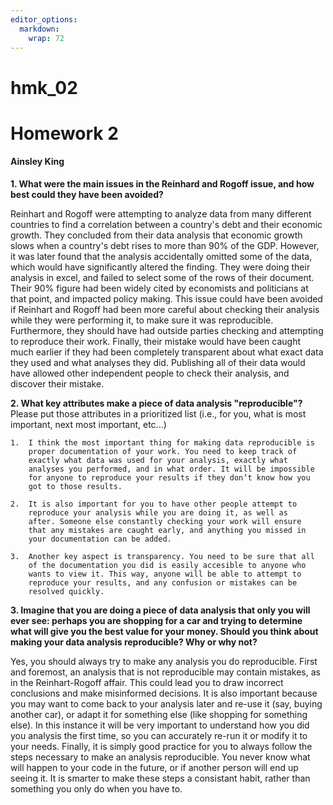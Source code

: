 ```yaml
---
editor_options: 
  markdown: 
    wrap: 72
---
```


# hmk_02

# Homework 2

#### Ainsley King

**1. What were the main issues in the Reinhard and Rogoff issue, and how
best could they have been avoided?**

Reinhart and Rogoff were attempting to analyze data from many different
countries to find a correlation between a country's debt and their
economic growth. They concluded from their data analysis that economic
growth slows when a country's debt rises to more than 90% of the GDP.
However, it was later found that the analysis accidentally omitted some
of the data, which would have significantly altered the finding. They
were doing their analysis in excel, and failed to select some of the
rows of their document. Their 90% figure had been widely cited by
economists and politicians at that point, and impacted policy making.
This issue could have been avoided if Reinhart and Rogoff had been more
careful about checking their analysis while they were performing it, to
make sure it was reproducible. Furthermore, they should have had outside
parties checking and attempting to reproduce their work. Finally, their
mistake would have been caught much earlier if they had been completely
transparent about what exact data they used and what analyses they did.
Publishing all of their data would have allowed other independent people
to check their analysis, and discover their mistake.

**2. What key attributes make a piece of data analysis "reproducible"?**
Please put those attributes in a prioritized list (i.e., for you, what
is most important, next most important, etc...)

```         
1.  I think the most important thing for making data reproducible is
    proper documentation of your work. You need to keep track of
    exactly what data was used for your analysis, exactly what
    analyses you performed, and in what order. It will be impossible
    for anyone to reproduce your results if they don’t know how you
    got to those results.

2.  It is also important for you to have other people attempt to
    reproduce your analysis while you are doing it, as well as
    after. Someone else constantly checking your work will ensure
    that any mistakes are caught early, and anything you missed in
    your documentation can be added.

3.  Another key aspect is transparency. You need to be sure that all
    of the documentation you did is easily accesible to anyone who
    wants to view it. This way, anyone will be able to attempt to
    reproduce your results, and any confusion or mistakes can be
    resolved quickly.
```

**3. Imagine that you are doing a piece of data analysis that only you
will ever see: perhaps you are shopping for a car and trying to
determine what will give you the best value for your money. Should you
think about making your data analysis reproducible? Why or why not?**

Yes, you should always try to make any analysis you do reproducible.
First and foremost, an analysis that is not reproducible may contain
mistakes, as in the Reinhart-Rogoff affair. This could lead you to draw
incorrect conclusions and make misinformed decisions. It is also
important because you may want to come back to your analysis later and
re-use it (say, buying another car), or adapt it for something else
(like shopping for something else). In this instance it will be very
important to understand how you did you analysis the first time, so you
can accurately re-run it or modify it to your needs. Finally, it is
simply good practice for you to always follow the steps necessary to
make an analysis reproducible. You never know what will happen to your
code in the future, or if another person will end up seeing it. It is
smarter to make these steps a consistant habit, rather than something
you only do when you have to.
